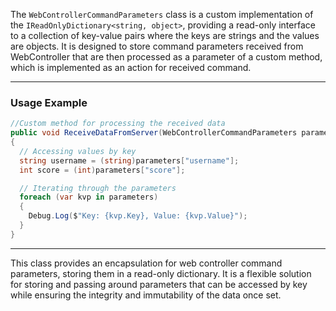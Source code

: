 The `WebControllerCommandParameters` class is a custom implementation of the `IReadOnlyDictionary<string, object>`, providing a read-only interface to a collection of key-value pairs where the keys are strings and the values are objects. It is designed to store command parameters received from WebController that are then processed as a parameter of a custom method, which is implemented as an action for received command.

---

### **Usage Example**

```csharp
//Custom method for processing the received data 
public void ReceiveDataFromServer(WebControllerCommandParameters parameters)
{
  // Accessing values by key
  string username = (string)parameters["username"];
  int score = (int)parameters["score"];

  // Iterating through the parameters
  foreach (var kvp in parameters)
  {
    Debug.Log($"Key: {kvp.Key}, Value: {kvp.Value}");
  }
}
```

---

This class provides an encapsulation for web controller command parameters, storing them in a read-only dictionary. It is a flexible solution for storing and passing around parameters that can be accessed by key while ensuring the integrity and immutability of the data once set.